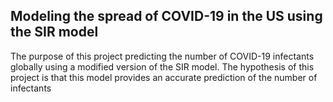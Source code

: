## Modeling the spread of COVID-19 in the US using the SIR model
The purpose of this project predicting the number of COVID-19 infectants globally using a modified version of the SIR model. The hypothesis of this project is that this model provides an accurate prediction of the number of infectants
